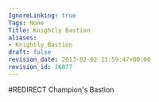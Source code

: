 ```yaml
---
IgnoreLinking: true
Tags: None
Title: Knightly Bastion
aliases:
- Knightly_Bastion
draft: false
revision_date: 2013-02-02 11:59:47+00:00
revision_id: 16877
---
```


#REDIRECT Champion's Bastion